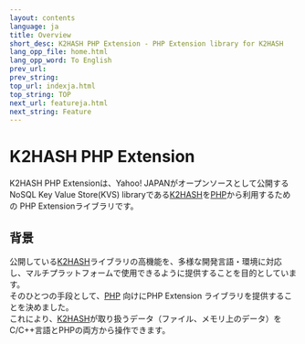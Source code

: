```yaml
---
layout: contents
language: ja
title: Overview
short_desc: K2HASH PHP Extension - PHP Extension library for K2HASH
lang_opp_file: home.html
lang_opp_word: To English
prev_url: 
prev_string: 
top_url: indexja.html
top_string: TOP
next_url: featureja.html
next_string: Feature
---
```


# K2HASH PHP Extension
K2HASH PHP Extensionは、Yahoo! JAPANがオープンソースとして公開するNoSQL Key Value Store(KVS) libraryである[K2HASH](https://k2hash.antpick.ax/indexja.html)を[PHP](https://www.php.net/)から利用するための PHP Extensionライブラリです。

## 背景
公開している[K2HASH](https://k2hash.antpick.ax/indexja.html)ライブラリの高機能を、多様な開発言語・環境に対応し、マルチプラットフォームで使用できるように提供することを目的としています。  
そのひとつの手段として、[PHP](https://www.php.net/) 向けにPHP Extension ライブラリを提供することを決めました。  
これにより、[K2HASH](https://k2hash.antpick.ax/indexja.html)が取り扱うデータ（ファイル、メモリ上のデータ）をC/C++言語とPHPの両方から操作できます。
